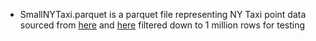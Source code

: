 - SmallNYTaxi.parquet is a parquet file representing NY Taxi point data sourced from [here](https://www.nyc.gov/site/tlc/about/tlc-trip-record-data.page) and [here](https://registry.opendata.aws/nyc-tlc-trip-records-pds/) filtered down to 1 million rows for testing 